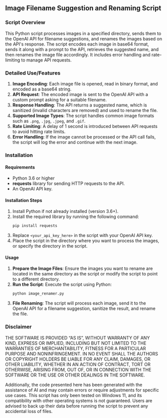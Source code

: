 ## Image Filename Suggestion and Renaming Script
### Script Overview
This Python script processes images in a specified directory, sends them to the OpenAI API for filename suggestions, and renames the images based on the API's response. The script encodes each image in base64 format, sends it along with a prompt to the API, retrieves the suggested name, and then renames the image file accordingly. It includes error handling and rate-limiting to manage API requests.

### Detailed Use/Features
1. **Image Encoding**: Each image file is opened, read in binary format, and encoded as a base64 string.
2. **API Request**: The encoded image is sent to the OpenAI API with a custom prompt asking for a suitable filename.
3. **Response Handling**: The API returns a suggested name, which is sanitized (invalid characters are removed) and used to rename the file.
4. **Supported Image Types**: The script handles common image formats such as `.png`, `.jpg`, `.jpeg`, and `.gif`.
5. **Rate Limiting**: A delay of 1 second is introduced between API requests to avoid hitting rate limits.
6. **Error Handling**: If the image cannot be processed or the API call fails, the script will log the error and continue with the next image.

### Installation
#### Requirements
- Python 3.6 or higher
- **requests** library for sending HTTP requests to the API.
- An OpenAI API key.

#### Installation Steps
1. Install Python if not already installed (version 3.6+).
2. Install the required library by running the following command:
   ```bash
   pip install requests
   ```
3. Replace `<your_api_key_here>` in the script with your OpenAI API key.
4. Place the script in the directory where you want to process the images, or specify the directory in the script.

#### Usage
1. **Prepare the Image Files**: Ensure the images you want to rename are located in the same directory as the script or modify the script to point to a different directory.
2. **Run the Script**: Execute the script using Python:
   ```bash
   python image_renamer.py
   ```
3. **File Renaming**: The script will process each image, send it to the OpenAI API for a filename suggestion, sanitize the result, and rename the file.

### Disclaimer
THE SOFTWARE IS PROVIDED “AS IS”, WITHOUT WARRANTY OF ANY KIND, EXPRESS OR IMPLIED, INCLUDING BUT NOT LIMITED TO THE WARRANTIES OF MERCHANTABILITY, FITNESS FOR A PARTICULAR PURPOSE AND NONINFRINGEMENT. IN NO EVENT SHALL THE AUTHORS OR COPYRIGHT HOLDERS BE LIABLE FOR ANY CLAIM, DAMAGES, OR OTHER LIABILITY, WHETHER IN AN ACTION OF CONTRACT, TORT OR OTHERWISE, ARISING FROM, OUT OF, OR IN CONNECTION WITH THE SOFTWARE OR THE USE OR OTHER DEALINGS IN THE SOFTWARE.

Additionally, the code presented here has been generated with the assistance of AI and may contain errors or require adjustments for specific use cases. This script has only been tested on Windows 11, and its compatibility with other operating systems is not guaranteed. Users are advised to back up their data before running the script to prevent any accidental loss of files.